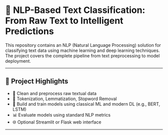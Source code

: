 # 🧠 NLP-Based Text Classification: From Raw Text to Intelligent Predictions

This repository contains an NLP (Natural Language Processing) solution for classifying text data using machine learning and deep learning techniques. The project covers the complete pipeline from text preprocessing to model deployment.

---

## 📌 Project Highlights

- 📄 Clean and preprocess raw textual data
- 🧹 Tokenization, Lemmatization, Stopword Removal
- 🧠 Build and train models using classical ML and modern DL (e.g., BERT, LSTM)
- 📊 Evaluate models using standard NLP metrics
- 🌐 Optional Streamlit or Flask web interface

---



